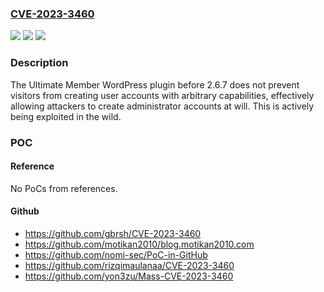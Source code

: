### [CVE-2023-3460](https://cve.mitre.org/cgi-bin/cvename.cgi?name=CVE-2023-3460)
![](https://img.shields.io/static/v1?label=Product&message=Ultimate%20Member&color=blue)
![](https://img.shields.io/static/v1?label=Version&message=0%3C%202.6.7%20&color=brighgreen)
![](https://img.shields.io/static/v1?label=Vulnerability&message=CWE-269%20Improper%20Privilege%20Management&color=brighgreen)

### Description

The Ultimate Member WordPress plugin before 2.6.7 does not prevent visitors from creating user accounts with arbitrary capabilities, effectively allowing attackers to create administrator accounts at will. This is actively being exploited in the wild.

### POC

#### Reference
No PoCs from references.

#### Github
- https://github.com/gbrsh/CVE-2023-3460
- https://github.com/motikan2010/blog.motikan2010.com
- https://github.com/nomi-sec/PoC-in-GitHub
- https://github.com/rizqimaulanaa/CVE-2023-3460
- https://github.com/yon3zu/Mass-CVE-2023-3460

